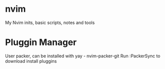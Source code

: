 # nvim
My Nvim inits, basic scripts, notes and tools


# Pluggin Manager
User packer, can be installed with yay - nvim-packer-git
Run :PackerSync to download install pluggins
